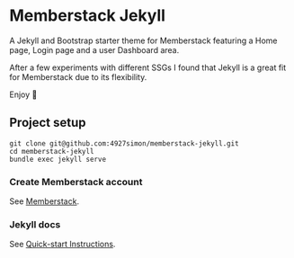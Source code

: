 # Memberstack Jekyll

A Jekyll and Bootstrap starter theme for Memberstack featuring a Home page, Login page and a user Dashboard area.

After a few experiments with different SSGs I found that Jekyll is a great fit for Memberstack due to its flexibility.

Enjoy 🙂


## Project setup
```
git clone git@github.com:4927simon/memberstack-jekyll.git
cd memberstack-jekyll
bundle exec jekyll serve
```

### Create Memberstack account
See [Memberstack](https://www.memberstack.com/).

### Jekyll docs
See [Quick-start Instructions](https://jekyllrb.com/).
